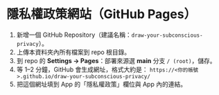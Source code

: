 # 隱私權政策網站（GitHub Pages）

1. 新增一個 GitHub Repository（建議名稱：`draw-your-subconscious-privacy`）。
2. 上傳本資料夾內所有檔案到 repo 根目錄。
3. 到 repo 的 **Settings → Pages**：部署來源選 **main** 分支 `/ (root)`，儲存。
4. 等 1–2 分鐘，GitHub 會生成網址，格式大約是：
   `https://<你的帳號>.github.io/draw-your-subconscious-privacy/`
5. 把這個網址填到 App 的「隱私權政策」欄位與 App 內的連結。
